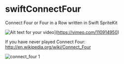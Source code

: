 swiftConnectFour
================

Connect Four or Four in a Row written in Swift SpriteKit


![Alt text for your video](https://cloud.githubusercontent.com/assets/4943759/4905216/e724364e-644d-11e4-995d-a22caf26bb18.jpg)](https://vimeo.com/110914950)



If you have never played Connect Four: http://en.wikipedia.org/wiki/Connect_Four


![connect_four 1](https://cloud.githubusercontent.com/assets/4943759/4906827/1d4aa844-645c-11e4-8b7f-30404af4bfbb.gif)
